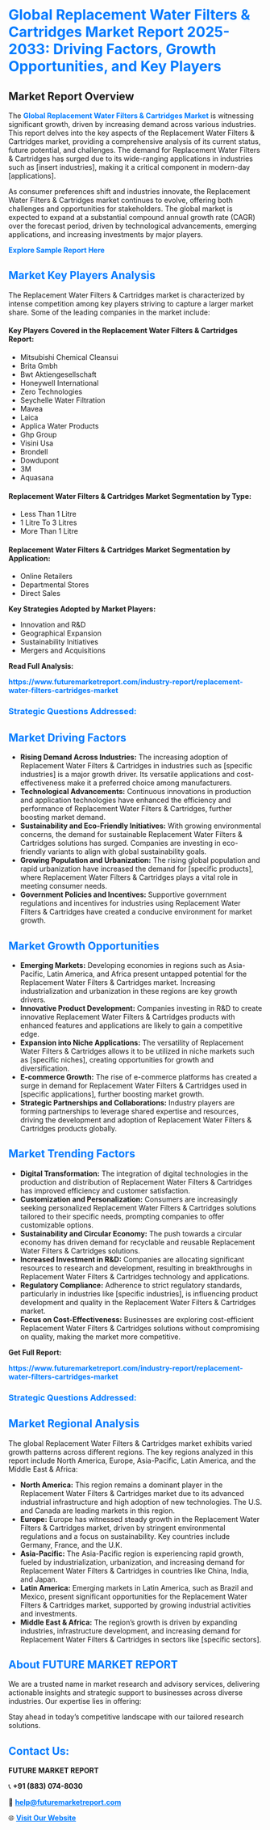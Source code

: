 <h1 style="color: #007BFF;">Global Replacement Water Filters & Cartridges Market Report 2025-2033: Driving Factors, Growth Opportunities, and Key Players</h1>

<section id="overview">
<h2>Market Report Overview</h2>
<p>The <a href="https://www.futuremarketreport.com/industry-report/replacement-water-filters-cartridges-market" style="color: #007BFF; text-decoration: none;"><strong>Global Replacement Water Filters & Cartridges Market</strong></a> is witnessing significant growth, driven by increasing demand across various industries. This report delves into the key aspects of the Replacement Water Filters & Cartridges market, providing a comprehensive analysis of its current status, future potential, and challenges. The demand for Replacement Water Filters & Cartridges has surged due to its wide-ranging applications in industries such as [insert industries], making it a critical component in modern-day [applications].</p>
<p>As consumer preferences shift and industries innovate, the Replacement Water Filters & Cartridges market continues to evolve, offering both challenges and opportunities for stakeholders. The global market is expected to expand at a substantial compound annual growth rate (CAGR) over the forecast period, driven by technological advancements, emerging applications, and increasing investments by major players.</p>
</section>

<section id="overview">
<p><a href="https://www.futuremarketreport.com/request-sample/reportId=31080" style="color: #007BFF; text-decoration: none;"><strong>Explore Sample Report Here</strong></a></p>
</section>

<section id="key-players">
<h2 style="color: #007BFF;">Market Key Players Analysis</h2>
<p>The Replacement Water Filters & Cartridges market is characterized by intense competition among key players striving to capture a larger market share. Some of the leading companies in the market include:</p>
<h4>Key Players Covered in the Replacement Water Filters & Cartridges Report:</h4>
<ul><li>Mitsubishi Chemical Cleansui</li><li>Brita Gmbh</li><li>Bwt Aktiengesellschaft</li><li>Honeywell International</li><li>Zero Technologies</li><li>Seychelle Water Filtration</li><li>Mavea</li><li>Laica</li><li>Applica Water Products</li><li>Ghp Group</li><li>Visini Usa</li><li>Brondell</li><li>Dowdupont</li><li>3M</li><li>Aquasana</li></ul>
<h4>Replacement Water Filters & Cartridges Market Segmentation by Type:</h4>
<ul><li>Less Than 1 Litre</li><li>1 Litre To 3 Litres</li><li>More Than 1 Litre</li></ul>

<h4>Replacement Water Filters & Cartridges Market Segmentation by Application:</h4>
<ul><li>Online Retailers</li><li>Departmental Stores</li><li>Direct Sales</li></ul>
<p><strong>Key Strategies Adopted by Market Players:</strong></p>
<ul>
<li>Innovation and R&D</li>
<li>Geographical Expansion</li>
<li>Sustainability Initiatives</li>
<li>Mergers and Acquisitions</li>
</ul>
</section>

<section>
<p><strong>Read Full Analysis: </strong></p><a href="https://www.futuremarketreport.com/industry-report/replacement-water-filters-cartridges-market" style="color: #007BFF; text-decoration: none;"><strong>https://www.futuremarketreport.com/industry-report/replacement-water-filters-cartridges-market</strong></a>
<h3 style="color: #007BFF;">Strategic Questions Addressed:</h3>
</section>

<section id="driving-factors">
<h2 style="color: #007BFF;">Market Driving Factors</h2>
<ul>
<li><strong>Rising Demand Across Industries:</strong> The increasing adoption of Replacement Water Filters & Cartridges in industries such as [specific industries] is a major growth driver. Its versatile applications and cost-effectiveness make it a preferred choice among manufacturers.</li>
<li><strong>Technological Advancements:</strong> Continuous innovations in production and application technologies have enhanced the efficiency and performance of Replacement Water Filters & Cartridges, further boosting market demand.</li>
<li><strong>Sustainability and Eco-Friendly Initiatives:</strong> With growing environmental concerns, the demand for sustainable Replacement Water Filters & Cartridges solutions has surged. Companies are investing in eco-friendly variants to align with global sustainability goals.</li>
<li><strong>Growing Population and Urbanization:</strong> The rising global population and rapid urbanization have increased the demand for [specific products], where Replacement Water Filters & Cartridges plays a vital role in meeting consumer needs.</li>
<li><strong>Government Policies and Incentives:</strong> Supportive government regulations and incentives for industries using Replacement Water Filters & Cartridges have created a conducive environment for market growth.</li>
</ul>
</section>

<section id="growth-opportunities">
<h2 style="color: #007BFF;">Market Growth Opportunities</h2>
<ul>
<li><strong>Emerging Markets:</strong> Developing economies in regions such as Asia-Pacific, Latin America, and Africa present untapped potential for the Replacement Water Filters & Cartridges market. Increasing industrialization and urbanization in these regions are key growth drivers.</li>
<li><strong>Innovative Product Development:</strong> Companies investing in R&D to create innovative Replacement Water Filters & Cartridges products with enhanced features and applications are likely to gain a competitive edge.</li>
<li><strong>Expansion into Niche Applications:</strong> The versatility of Replacement Water Filters & Cartridges allows it to be utilized in niche markets such as [specific niches], creating opportunities for growth and diversification.</li>
<li><strong>E-commerce Growth:</strong> The rise of e-commerce platforms has created a surge in demand for Replacement Water Filters & Cartridges used in [specific applications], further boosting market growth.</li>
<li><strong>Strategic Partnerships and Collaborations:</strong> Industry players are forming partnerships to leverage shared expertise and resources, driving the development and adoption of Replacement Water Filters & Cartridges products globally.</li>
</ul>
</section>

<section id="trending-factors">
<h2 style="color: #007BFF;">Market Trending Factors</h2>
<ul>
<li><strong>Digital Transformation:</strong> The integration of digital technologies in the production and distribution of Replacement Water Filters & Cartridges has improved efficiency and customer satisfaction.</li>
<li><strong>Customization and Personalization:</strong> Consumers are increasingly seeking personalized Replacement Water Filters & Cartridges solutions tailored to their specific needs, prompting companies to offer customizable options.</li>
<li><strong>Sustainability and Circular Economy:</strong> The push towards a circular economy has driven demand for recyclable and reusable Replacement Water Filters & Cartridges solutions.</li>
<li><strong>Increased Investment in R&D:</strong> Companies are allocating significant resources to research and development, resulting in breakthroughs in Replacement Water Filters & Cartridges technology and applications.</li>
<li><strong>Regulatory Compliance:</strong> Adherence to strict regulatory standards, particularly in industries like [specific industries], is influencing product development and quality in the Replacement Water Filters & Cartridges market.</li>
<li><strong>Focus on Cost-Effectiveness:</strong> Businesses are exploring cost-efficient Replacement Water Filters & Cartridges solutions without compromising on quality, making the market more competitive.</li>
</ul>
</section>

<section>
<p><strong>Get Full Report: </strong></p><a href="https://www.futuremarketreport.com/industry-report/replacement-water-filters-cartridges-market" style="color: #007BFF; text-decoration: none;"><strong>https://www.futuremarketreport.com/industry-report/replacement-water-filters-cartridges-market</strong></a>
<h3 style="color: #007BFF;">Strategic Questions Addressed:</h3>
</section>


<section id="regional-analysis">
<h2 style="color: #007BFF;">Market Regional Analysis</h2>
<p>The global Replacement Water Filters & Cartridges market exhibits varied growth patterns across different regions. The key regions analyzed in this report include North America, Europe, Asia-Pacific, Latin America, and the Middle East & Africa:</p>
<ul>
<li><strong>North America:</strong> This region remains a dominant player in the Replacement Water Filters & Cartridges market due to its advanced industrial infrastructure and high adoption of new technologies. The U.S. and Canada are leading markets in this region.</li>
<li><strong>Europe:</strong> Europe has witnessed steady growth in the Replacement Water Filters & Cartridges market, driven by stringent environmental regulations and a focus on sustainability. Key countries include Germany, France, and the U.K.</li>
<li><strong>Asia-Pacific:</strong> The Asia-Pacific region is experiencing rapid growth, fueled by industrialization, urbanization, and increasing demand for Replacement Water Filters & Cartridges in countries like China, India, and Japan.</li>
<li><strong>Latin America:</strong> Emerging markets in Latin America, such as Brazil and Mexico, present significant opportunities for the Replacement Water Filters & Cartridges market, supported by growing industrial activities and investments.</li>
<li><strong>Middle East & Africa:</strong> The region’s growth is driven by expanding industries, infrastructure development, and increasing demand for Replacement Water Filters & Cartridges in sectors like [specific sectors].</li>
</ul>
</section>

<footer>
<h2 style="color: #007BFF;">About FUTURE MARKET REPORT</h2>
<p>We are a trusted name in market research and advisory services, delivering actionable insights and strategic support to businesses across diverse industries. Our expertise lies in offering:</p>

<p>Stay ahead in today’s competitive landscape with our tailored research solutions.</p>

<h2 style="color: #007BFF;">Contact Us:</h2>
<p><strong>FUTURE MARKET REPORT</strong></p>
<p>📞 <strong>+91 (883) 074-8030</strong></p>
<p>📧 <strong><a href="mailto:help@futuremarketreport.com" style="color: #007BFF;">help@futuremarketreport.com</a></strong></p>
<p>🌐 <strong><a href="https://www.futuremarketreport.com/" style="color: #007BFF;">Visit Our Website</a></strong></p>
</footer>